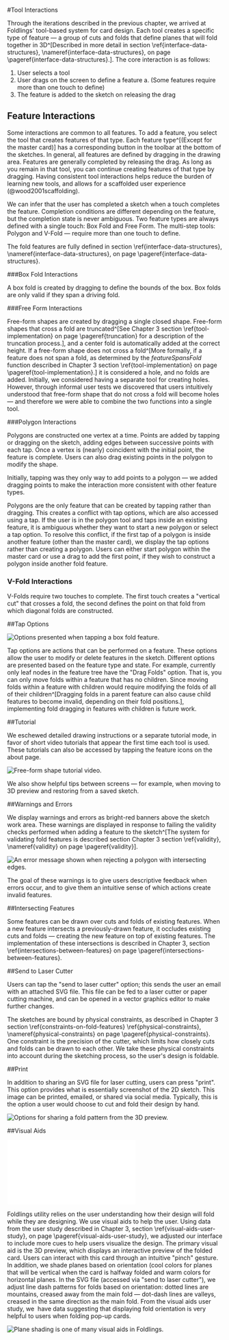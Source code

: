 #Tool Interactions

Through the iterations described in the previous chapter, we arrived at Foldlings' tool-based system for card design.  Each tool creates a specific type of feature — a group of cuts and folds that define planes that will fold together in 3D^[Described in more detail in section \ref{interface-data-structures}, \nameref{interface-data-structures}, on page \pageref{interface-data-structures}.].  The core interaction is as follows:

1. User selects a tool
2. User drags on the screen to define a feature
	a. (Some features require more than one touch to define)
3. The feature is added to the sketch on releasing the drag

## Feature Interactions

Some interactions are common to all features.  To add a feature, you select the tool that creates features of that type.  Each feature type^[(Except for the master card)] has a corresponding button in the toolbar at the bottom of the sketches.  In general, all features are defined by dragging in the drawing area.  Features are generally completed by releasing the drag.  As long as you remain in that tool, you can continue creating features of that type by dragging.  Having consistent tool interactions helps reduce the burden of learning new tools, and allows for a scaffolded user experience (@wood2001scaffolding). 

We can infer that the user has completed a sketch when a touch completes the feature.  Completion conditions are different depending on the feature, but the completion state is never ambiguous.  Two feature types are always defined with a single touch: Box Fold and Free Form.  The multi-step tools: Polygon and V-Fold — require more than one touch to define.

The fold features are fully defined in section \ref{interface-data-structures}, \nameref{interface-data-structures}, on page \pageref{interface-data-structures}.  

###Box Fold Interactions

A box fold is created by dragging to define the bounds of the box.  Box folds are only valid if they span a driving fold.

###Free Form Interactions

Free-form shapes are created by dragging a single closed shape.  Free-form shapes that cross a fold are truncated^[See Chapter 3 section \ref{tool-implementation} on page \pageref{truncation} for a description of the truncation process.], and a center fold is automatically added at the correct height.  If a free-form shape does not cross a fold^[More formally, if a feature does not span a fold, as determined by the _featureSpansFold_ function described in Chapter 3 section \ref{tool-implementation} on page \pageref{tool-implementation}.] it is considered a hole, and no folds are added.  Initially, we considered having a separate tool for creating holes.  However, through informal user tests we discovered that users intuitively understood that free-form shape that do not cross a fold will become holes — and therefore we were able to combine the two functions into a single tool.

###Polygon Interactions

Polygons are constructed one vertex at a time.  Points are added by tapping or dragging on the sketch, adding edges between successive points with each tap.  Once a vertex is (nearly) coincident with the initial point, the feature is complete.  Users can also drag existing points in the polygon to modify the shape.

Initially, tapping was they only way to add points to a polygon — we added dragging points to make the interaction more consistent with other feature types.  

Polygons are the only feature that can be created by tapping rather than dragging.  This creates a conflict with tap options, which are also accessed using a tap.  If the user is in the polygon tool and taps inside an existing feature, it is ambiguous whether they want to start a new polygon or select a tap option. To resolve this conflict, if the first tap of a polygon is inside another feature (other than the master card), we display the tap options rather than creating a polygon.  Users can either start polygon within the master card or use a drag to add the first point, if they wish to construct a polygon inside another fold feature.

### V-Fold Interactions

V-Folds require two touches to complete.  The first touch creates a "vertical cut" that crosses a fold, the second defines the point on that fold from which diagonal folds are constructed.

##Tap Options

![Options presented when tapping a box fold feature.](figures/32_UI_Tool_Interactions/tap-options.png)

Tap options are actions that can be performed on a feature.  These options allow the user to modify or delete features in the sketch.  Different options are presented based on the feature type and state.  For example, currently only leaf nodes in the feature tree have the "Drag Folds" option.  That is, you can only move folds within a feature that has no children.  Since moving folds within a feature with children would require modifying the folds of all of their children^[Dragging folds in a parent feature can also cause child features to become invalid, depending on their fold positions.], implementing fold dragging in features with children is future work.

##Tutorial

We eschewed detailed drawing instructions or a separate tutorial mode, in favor of short video tutorials that appear the first time each tool is used.  These tutorials can also be accessed by tapping the feature icons on the about page.

![Free-form shape tutorial video.](figures/32_UI_Tool_Interactions/tutorial_step_one_two.png)

We also show helpful tips between screens — for example, when moving to 3D preview and restoring from a saved sketch.  

##Warnings and Errors

We display warnings and errors as bright-red banners above the sketch work area. These warnings are displayed in response to failing the validity checks performed when adding a feature to the sketch^[The system for validating fold features is described section Chapter 3 section \ref{validity}, \nameref{validity} on page \pageref{validity}].

![An error message shown when rejecting a polygon with intersecting edges.](figures/32_UI_Tool_Interactions/error_message.png)

The goal of these warnings is to give users descriptive feedback when errors occur, and to give them an intuitive sense of which actions create invalid features.

##Intersecting Features

Some features can be drawn over cuts and folds of existing features.  When a new feature intersects a previously-drawn feature, it occludes existing cuts and folds — creating the new feature on top of existing features.  The implementation of these intersections is described in Chapter 3, section \ref{intersections-between-features} on page \pageref{intersections-between-features}.

##Send to Laser Cutter

Users can tap the "send to laser cutter" option; this sends the user an email with an attached SVG file.  This file can be fed to a laser cutter or paper cutting machine, and can be opened in a vector graphics editor to make further changes.

The sketches are bound by physical constraints, as described in  Chapter 3 section \ref{constraints-on-fold-features} \ref{physical-constraints}, \nameref{physical-constraints} on page \pageref{physical-constraints}.  One constraint is the precision of the cutter, which limits how closely cuts and folds can be drawn to each other.  We take these physical constraints into account during the sketching process, so the user's design is foldable.

##Print

In addition to sharing an SVG file for laser cutting, users can press "print".  This option provides what is essentially screenshot of the 2D sketch.  This image can be printed, emailed, or shared via social media.  Typically, this is the option a user would choose to cut and fold their design by hand.

![Options for sharing a fold pattern from the 3D preview.](figures/32_UI_Tool_Interactions/3d-share.png)

##Visual Aids

![Line patterns in SVG export](figures/32_UI_Tool_Interactions/dot-dash.pdf)

Foldlings utility relies on the user understanding how their design will fold while they are designing.  We use visual aids to help the user.  Using data from the user study described in Chapter 3, section \ref{visual-aids-user-study}, on page  \pageref{visual-aids-user-study}, we adjusted our interface to include more cues to help users visualize the design.  The primary visual aid is the 3D preview, which displays an interactive preview of the folded card.  Users can interact with this card through an intuitive "pinch" gesture.  In addition, we shade planes based on orientation (cool colors for planes that will be vertical when the card is halfway folded and warm colors for horizontal planes.  In the SVG file (accessed via "send to laser cutter"), we adjust line dash patterns for folds based on orientation: dotted lines are mountains, creased away from the main fold — dot-dash lines are valleys, creased in the same direction as the main fold.  From the visual aids user study, we  have data suggesting that displaying fold orientation is very helpful to users when folding pop-up cards.

![Plane shading is one of many visual aids in Foldlings.](figures/32_UI_Tool_Interactions/currentInterface.png)
